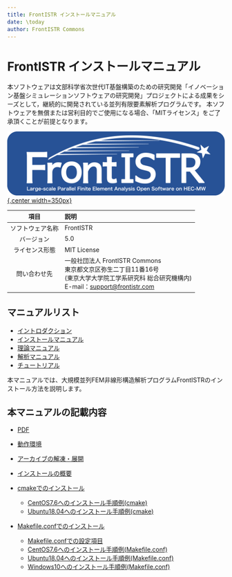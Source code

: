 ```yaml
---
title: FrontISTR インストールマニュアル
date: \today
author: FrontISTR Commons
---
```


<!-- 表記は FrontISTR ver. 0.0 で統一します -->
# FrontISTR インストールマニュアル

本ソフトウェアは文部科学省次世代IT基盤構築のための研究開発「イノベーション基盤シミュレーションソフトウェアの研究開発」プロジェクトによる成果をシーズとして，継続的に開発されている並列有限要素解析プログラムです。
本ソフトウェアを無償または営利目的でご使用になる場合、「MITライセンス」をご了承頂くことが前提となります。

[![FrontISTR](../image/FrontISTR_logo.png){.center width=350px}](https://www.frontistr.com)

| 項目             | 説明        |
|:----------------:|:------------|
| ソフトウェア名称 | FrontISTR   |
| バージョン       | 5.0         |
| ライセンス形態   | MIT License |
| 問い合わせ先     | 一般社団法人 FrontISTR Commons<br>東京都文京区弥生二丁目11番16号<br>(東京大学大学院工学系研究科 総合研究機構内)<br>E-mail：support@frontistr.com |

## マニュアルリスト

  - [イントロダクション](../intro/index.md)
  - [インストールマニュアル](../install/index.md)
  - [理論マニュアル](../theory/index.md)
  - [解析マニュアル](../analysis/index.md)
  - [チュートリアル](../tutorial/index.md)

<!-- ここまでテンプレート -->

本マニュアルでは、大規模並列FEM非線形構造解析プログラムFrontISTRのインストール方法を説明します。

## 本マニュアルの記載内容
  
  - [PDF](install_ja.pdf)

  - [動作環境](install_01.md)
  - [アーカイブの解凍・展開](install_02.md)
  - [インストールの概要](install_03.md)
  - [cmakeでのインストール](install_04.md)
    - [CentOS7.6へのインストール手順例(cmake)](install_07.md)
    - [Ubuntu18.04へのインストール手順例(cmake)](install_09.md)
  - [Makefile.confでのインストール](install_05.md)
    - [Makefile.confでの設定項目](install_06.md)
    - [CentOS7.6へのインストール手順例(Makefile.conf)](install_08.md)
    - [Ubuntu18.04へのインストール手順例(Makefile.conf)](install_10.md)
    - [Windows10へのインストール手順例(Makefile.conf)](install_11.md)


